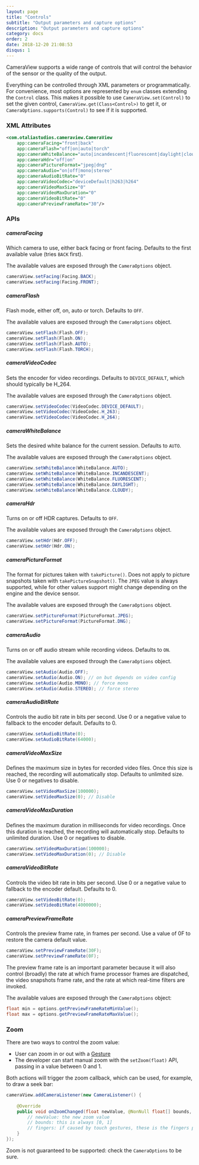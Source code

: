 ```yaml
---
layout: page
title: "Controls"
subtitle: "Output parameters and capture options"
description: "Output parameters and capture options"
category: docs
order: 2
date: 2018-12-20 21:08:53
disqus: 1
---
```


CameraView supports a wide range of controls that will control the behavior of the sensor or the
quality of the output.

Everything can be controlled through XML parameters or programmatically. For convenience, most options
are represented by `enum` classes extending the `Control` class. This makes it possible to use 
`CameraView.set(Control)` to set the given control, `CameraView.get(Class<Control>)` to get it,
or `CameraOptions.supports(Control)` to see if it is supported.

### XML Attributes

```xml
<com.otaliastudios.cameraview.CameraView
    app:cameraFacing="front|back"
    app:cameraFlash="off|on|auto|torch"
    app:cameraWhiteBalance="auto|incandescent|fluorescent|daylight|cloudy"
    app:cameraHdr="off|on"
    app:cameraPictureFormat="jpeg|dng"
    app:cameraAudio="on|off|mono|stereo"
    app:cameraAudioBitRate="0"
    app:cameraVideoCodec="deviceDefault|h263|h264"
    app:cameraVideoMaxSize="0"
    app:cameraVideoMaxDuration="0"
    app:cameraVideoBitRate="0"
    app:cameraPreviewFrameRate="30"/>
```

### APIs

##### cameraFacing

Which camera to use, either back facing or front facing.
Defaults to the first available value (tries `BACK` first).

The available values are exposed through the `CameraOptions` object.

```java
cameraView.setFacing(Facing.BACK);
cameraView.setFacing(Facing.FRONT);
```

##### cameraFlash

Flash mode, either off, on, auto or torch. Defaults to `OFF`.

The available values are exposed through the `CameraOptions` object.

```java
cameraView.setFlash(Flash.OFF);
cameraView.setFlash(Flash.ON);
cameraView.setFlash(Flash.AUTO);
cameraView.setFlash(Flash.TORCH);
```

##### cameraVideoCodec

Sets the encoder for video recordings. Defaults to `DEVICE_DEFAULT`,
which should typically be H_264.

The available values are exposed through the `CameraOptions` object.

```java
cameraView.setVideoCodec(VideoCodec.DEVICE_DEFAULT);
cameraView.setVideoCodec(VideoCodec.H_263);
cameraView.setVideoCodec(VideoCodec.H_264);
```

##### cameraWhiteBalance

Sets the desired white balance for the current session.
Defaults to `AUTO`.

The available values are exposed through the `CameraOptions` object.

```java
cameraView.setWhiteBalance(WhiteBalance.AUTO);
cameraView.setWhiteBalance(WhiteBalance.INCANDESCENT);
cameraView.setWhiteBalance(WhiteBalance.FLUORESCENT);
cameraView.setWhiteBalance(WhiteBalance.DAYLIGHT);
cameraView.setWhiteBalance(WhiteBalance.CLOUDY);
```

##### cameraHdr

Turns on or off HDR captures. Defaults to `OFF`.

The available values are exposed through the `CameraOptions` object.

```java
cameraView.setHdr(Hdr.OFF);
cameraView.setHdr(Hdr.ON);
```

##### cameraPictureFormat

The format for pictures taken with `takePicture()`. Does not apply to picture snapshots taken
with `takePictureSnapshot()`. The `JPEG` value is always supported, while for other values
support might change depending on the engine and the device sensor.
     
The available values are exposed through the `CameraOptions` object.

```java
cameraView.setPictureFormat(PictureFormat.JPEG);
cameraView.setPictureFormat(PictureFormat.DNG);
```

##### cameraAudio

Turns on or off audio stream while recording videos.
Defaults to `ON`.

The available values are exposed through the `CameraOptions` object.

```java
cameraView.setAudio(Audio.OFF);
cameraView.setAudio(Audio.ON); // on but depends on video config
cameraView.setAudio(Audio.MONO); // force mono
cameraView.setAudio(Audio.STEREO); // force stereo
```

##### cameraAudioBitRate

Controls the audio bit rate in bits per second.
Use 0 or a negative value to fallback to the encoder default. Defaults to 0.

```java
cameraView.setAudioBitRate(0);
cameraView.setAudioBitRate(64000);
```

##### cameraVideoMaxSize

Defines the maximum size in bytes for recorded video files.
Once this size is reached, the recording will automatically stop.
Defaults to unlimited size. Use 0 or negatives to disable.

```java
cameraView.setVideoMaxSize(100000);
cameraView.setVideoMaxSize(0); // Disable
```

##### cameraVideoMaxDuration

Defines the maximum duration in milliseconds for video recordings.
Once this duration is reached, the recording will automatically stop.
Defaults to unlimited duration. Use 0 or negatives to disable.

```java
cameraView.setVideoMaxDuration(100000);
cameraView.setVideoMaxDuration(0); // Disable
```

##### cameraVideoBitRate

Controls the video bit rate in bits per second.
Use 0 or a negative value to fallback to the encoder default. Defaults to 0.

```java
cameraView.setVideoBitRate(0);
cameraView.setVideoBitRate(4000000);
```

##### cameraPreviewFrameRate

Controls the preview frame rate, in frames per second.
Use a value of 0F to restore the camera default value.

```java
cameraView.setPreviewFrameRate(30F);
cameraView.setPreviewFrameRate(0F);
```

The preview frame rate is an important parameter because it will also
control (broadly) the rate at which frame processor frames are dispatched, 
the video snapshots frame rate, and the rate at which real-time filters are invoked.

The available values are exposed through the `CameraOptions` object:

```java
float min = options.getPreviewFrameRateMinValue();
float max = options.getPreviewFrameRateMaxValue();
```

### Zoom

There are two ways to control the zoom value:

- User can zoom in or out with a [Gesture](gestures.html)
- The developer can start manual zoom with the `setZoom(float)` API, passing in a value between 0 and 1.

Both actions will trigger the zoom callback, which can be used, for example, to draw a seek bar:

```java
cameraView.addCameraListener(new CameraListener() {
    
    @Override
    public void onZoomChanged(float newValue, @NonNull float[] bounds, @Nullable PointF[] fingers) {
        // newValue: the new zoom value
        // bounds: this is always [0, 1]
        // fingers: if caused by touch gestures, these is the fingers position
    }
});
```

Zoom is not guaranteed to be supported: check the `CameraOptions` to be sure.
